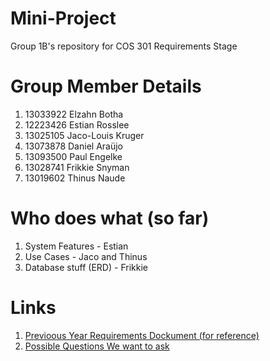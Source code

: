 # Mini-Project
Group 1B's repository for COS 301 Requirements Stage 

# Group Member Details
1. 13033922 Elzahn Botha
2. 12223426 Estian Rosslee
3. 13025105 Jaco-Louis Kruger 
4. 13073878 Daniel Araüjo
5. 13093500 Paul Engelke
6. 13028741 Frikkie Snyman
7. 13019602 Thinus Naude

# Who does what (so far) 
1. System Features  - Estian
2. Use Cases - Jaco and Thinus 
3. Database stuff (ERD) - Frikkie

# Links
1. [Previoous Year Requirements Dockument (for reference)](https://drive.google.com/file/d/0B0uN305C0RmVQmYxOVZoUXZSVEk/view?usp=sharing) 
2. [Possible Questions We want to ask](https://drive.google.com/file/d/0B0uN305C0RmVdWJQTXc1M3RUXzg/view?usp=sharing)
